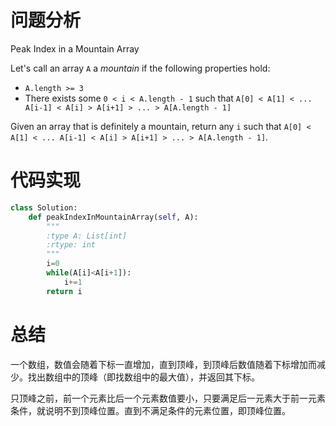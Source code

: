 # 问题分析

Peak Index in a Mountain Array

Let's call an array `A` a *mountain* if the following properties hold:

- `A.length >= 3`
- There exists some `0 < i < A.length - 1` such that `A[0] < A[1] < ... A[i-1] < A[i] > A[i+1] > ... > A[A.length - 1]`

Given an array that is definitely a mountain, return any `i` such that `A[0] < A[1] < ... A[i-1] < A[i] > A[i+1] > ... > A[A.length - 1]`.

# 代码实现

```python
class Solution:
    def peakIndexInMountainArray(self, A):
        """
        :type A: List[int]
        :rtype: int
        """
        i=0
        while(A[i]<A[i+1]):
            i+=1
        return i
```

# 总结

一个数组，数值会随着下标一直增加，直到顶峰，到顶峰后数值随着下标增加而减少。找出数组中的顶峰（即找数组中的最大值），并返回其下标。

只顶峰之前，前一个元素比后一个元素数值要小，只要满足后一元素大于前一元素条件，就说明不到顶峰位置。直到不满足条件的元素位置，即顶峰位置。